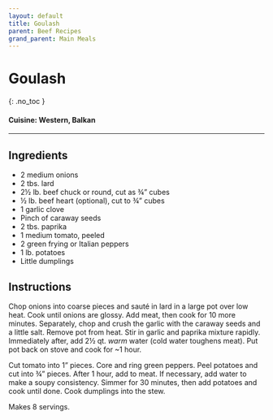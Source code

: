 ```yaml
---
layout: default
title: Goulash
parent: Beef Recipes
grand_parent: Main Meals
---
```


# Goulash
{: .no_toc }

#### Cuisine: Western, Balkan
---

## Ingredients
<ul>
	<li>2 medium onions</li>
	<li>2 tbs. lard</li>
	<li>2½ lb. beef chuck or round, cut as ¾” cubes</li>
	<li>½ lb. beef heart (optional), cut to ¾” cubes</li>
	<li>1 garlic clove</li>
	<li>Pinch of caraway seeds</li>
	<li>2 tbs. paprika</li>
	<li>1 medium tomato, peeled</li>
	<li>2 green frying or Italian peppers</li>
	<li>1 lb. potatoes</li>
	<li>Little dumplings</li>
</ul>

## Instructions
Chop onions into coarse pieces and sauté in lard in a large pot over low heat. Cook until onions are glossy. Add meat, then cook for 10 more minutes. Separately, chop and crush the garlic with the caraway seeds and a little salt. Remove pot from heat. Stir in garlic and paprika mixture rapidly. Immediately after, add 2½ qt. <i>warm</i> water (cold water toughens meat). Put pot back on stove and cook for ~1 hour.

Cut tomato into 1” pieces. Core and ring green peppers. Peel potatoes and cut into ¾” pieces. After 1 hour, add to meat. If necessary, add water to make a soupy consistency. Simmer for 30 minutes, then add potatoes and cook until done. Cook dumplings into the stew.

Makes 8 servings.